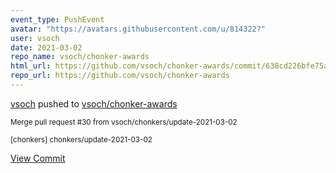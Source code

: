 ```yaml
---
event_type: PushEvent
avatar: "https://avatars.githubusercontent.com/u/814322?"
user: vsoch
date: 2021-03-02
repo_name: vsoch/chonker-awards
html_url: https://github.com/vsoch/chonker-awards/commit/638cd226bfe75a9eb142409504359bc02fc1f28b
repo_url: https://github.com/vsoch/chonker-awards
---
```


<a href='https://github.com/vsoch' target='_blank'>vsoch</a> pushed to <a href='https://github.com/vsoch/chonker-awards' target='_blank'>vsoch/chonker-awards</a>

<small>Merge pull request #30 from vsoch/chonkers/update-2021-03-02

[chonkers] chonkers/update-2021-03-02</small>

<a href='https://github.com/vsoch/chonker-awards/commit/638cd226bfe75a9eb142409504359bc02fc1f28b' target='_blank'>View Commit</a>